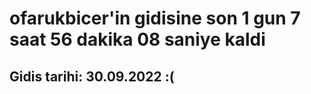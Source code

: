 # ofarukbicer'in gidisine son 1 gun 7 saat 56 dakika 08 saniye kaldi

## Gidis tarihi: 30.09.2022 :(